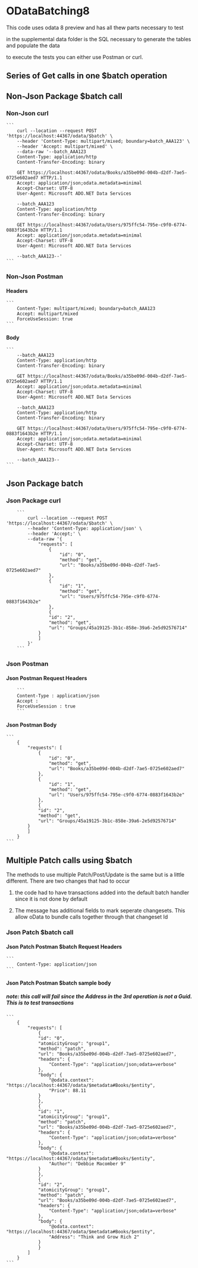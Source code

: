 # ODataBatching8

This code uses odata 8 preview and has all thew parts necessary to test

in the supplemental data folder is the SQL necessary to generate the tables and populate the data

to execute the tests you can either use Postman or curl.  

## Series of Get calls in one $batch operation

## Non-Json Package $batch call

### Non-Json curl

    ```
        curl --location --request POST 'https://localhost:44367/odata/$batch' \
        --header 'Content-Type: multipart/mixed; boundary=batch_AAA123' \
        --header 'Accept: multipart/mixed' \
        --data-raw '--batch_AAA123
        Content-Type: application/http
        Content-Transfer-Encoding: binary

        GET https://localhost:44367/odata/Books/a35be09d-004b-d2df-7ae5-0725e602aed7 HTTP/1.1
        Accept: application/json;odata.metadata=minimal
        Accept-Charset: UTF-8
        User-Agent: Microsoft ADO.NET Data Services

        --batch_AAA123
        Content-Type: application/http
        Content-Transfer-Encoding: binary

        GET https://localhost:44367/odata/Users/975ffc54-795e-c9f0-6774-0883f1643b2e HTTP/1.1
        Accept: application/json;odata.metadata=minimal
        Accept-Charset: UTF-8
        User-Agent: Microsoft ADO.NET Data Services

        --batch_AAA123--'
    ```

### Non-Json Postman

#### Headers

    ```
        Content-Type: multipart/mixed; boundary=batch_AAA123
        Accept: multipart/mixed
        ForceUseSession: true
    ```

#### Body

    ```
        --batch_AAA123
        Content-Type: application/http
        Content-Transfer-Encoding: binary

        GET https://localhost:44367/odata/Books/a35be09d-004b-d2df-7ae5-0725e602aed7 HTTP/1.1
        Accept: application/json;odata.metadata=minimal
        Accept-Charset: UTF-8
        User-Agent: Microsoft ADO.NET Data Services

        --batch_AAA123
        Content-Type: application/http
        Content-Transfer-Encoding: binary

        GET https://localhost:44367/odata/Users/975ffc54-795e-c9f0-6774-0883f1643b2e HTTP/1.1
        Accept: application/json;odata.metadata=minimal
        Accept-Charset: UTF-8
        User-Agent: Microsoft ADO.NET Data Services

        --batch_AAA123--
    ```

## Json Package batch

### Json Package curl

        ```
            curl --location --request POST 'https://localhost:44367/odata/$batch' \
            --header 'Content-Type: application/json' \
            --header 'Accept;' \
            --data-raw '{
                "requests": [
                    {
                        "id": "0",
                        "method": "get",
                        "url": "Books/a35be09d-004b-d2df-7ae5-0725e602aed7"
                    },
                    {
                        "id": "1",
                        "method": "get",
                        "url": "Users/975ffc54-795e-c9f0-6774-0883f1643b2e"
                    },
                    {
                    "id": "2",
                    "method": "get",
                    "url": "Groups/45a19125-3b1c-858e-39a6-2e5d92576714"
                }
                ]
            }'
        ```

### Json Postman

#### Json Postman Request Headers

        ```
        Content-Type : application/json
        Accept : 
        ForceUseSession : true
        ```

#### Json Postman Body

    ```
        {
            "requests": [
                {
                    "id": "0",
                    "method": "get",
                    "url": "Books/a35be09d-004b-d2df-7ae5-0725e602aed7"
                },
                {
                    "id": "1",
                    "method": "get",
                    "url": "Users/975ffc54-795e-c9f0-6774-0883f1643b2e"
                },
                {
                "id": "2",
                "method": "get",
                "url": "Groups/45a19125-3b1c-858e-39a6-2e5d92576714"
            }
            ]
        }
    ```

## Multiple Patch calls using $batch

The methods to use multiple Patch/Post/Update is the same but is a little different.  There are two changes that had to occur

1) the code had to have transactions added into the default batch handler since it is not done by default

2) The message has additional fields to mark seperate changesets.  This allow oData to bundle calls together through that changeset Id 

### Json Patch $batch call

#### Json Patch Postman $batch Request Headers

    ```        
        Content-Type: application/json
    ```

#### Json Patch Postman $batch sample body

##### note: this call will fail since the Address in the 3rd operation is not a Guid.  This is to test transactions

    ```
        {
            "requests": [
                {
                "id": "0",
                "atomicityGroup": "group1",
                "method": "patch",
                "url": "Books/a35be09d-004b-d2df-7ae5-0725e602aed7",
                "headers": {
                    "Content-Type": "application/json;odata=verbose"
                },
                "body": {
                    "@odata.context": "https://localhost:44367/odata/$metadata#Books/$entity",
                    "Price": 88.11
                }
                },
                {
                "id": "1",
                "atomicityGroup": "group1",
                "method": "patch",
                "url": "Books/a35be09d-004b-d2df-7ae5-0725e602aed7",
                "headers": {
                    "Content-Type": "application/json;odata=verbose"
                },
                "body": {
                    "@odata.context": "https://localhost:44367/odata/$metadata#Books/$entity",
                    "Author": "Debbie Macomber 9"
                }
                },
                {
                "id": "2",
                "atomicityGroup": "group1",
                "method": "patch",
                "url": "Books/a35be09d-004b-d2df-7ae5-0725e602aed7",
                "headers": {
                    "Content-Type": "application/json;odata=verbose"
                },
                "body": {
                    "@odata.context": "https://localhost:44367/odata/$metadata#Books/$entity",
                    "Address": "Think and Grow Rich 2"
                }
                }
            ]
        }
    ```
